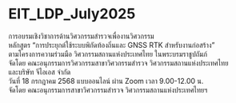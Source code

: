 # EIT_LDP_July2025  
การอบรมเชิงวิชาการด้านวิศวกรรมสำรวจเพื่องานวิศวกรรม  
หลักสูตร “การประยุกต์ใช้ระบบพิกัดท้องถิ่นและ GNSS RTK สำหรับงานก่อสร้าง”  
ตามโครงการความร่วมมือ วิศวกรรมสถานแห่งประเทศไทย ในพระบรมราชูปถัมภ์  
จัดโดย คณะอนุกรรมการวิศวกรรมสาขาวิศวกรรมสำรวจ วิศวกรรมสถานแห่งประเทศไทย  
และบริษัท จีไอเอส จำกัด  
วันที่ 18 กรกฎาคม 2568 แบบออนไลน์ ผ่าน Zoom เวลา 9.00-12.00 น.  
จัดโดย คณะอนุกรรมการสาขาวิศวกรรมสำรวจ วิศวกรรมสถานแห่งประเทศไทยฯ  

